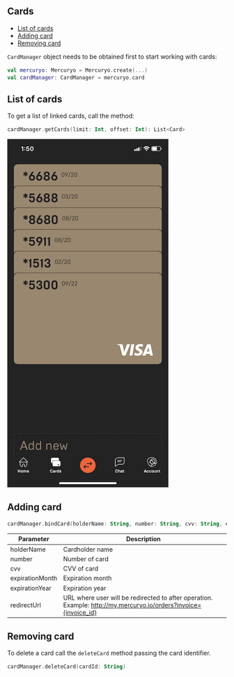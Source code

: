 ## Cards

- [List of cards](#list-of-cards)
- [Adding card](#adding-card)
- [Removing card](#removing-card)

`CardManager` object needs to be obtained first to start working with cards:

```kotlin
val mercuryo: Mercuryo = Mercuryo.create(...)  
val cardManager: CardManager = mercuryo.card
```

## List of cards

To get a list of linked cards, call the method:

```kotlin
cardManager.getCards(limit: Int, offset: Int): List<Card>
```

![List of cards](img/cards.png "Cards")

## Adding card

```kotlin
cardManager.bindCard(holderName: String, number: String, cvv: String, expirationMonth: String, expirationYear: String, redirectUrl: String): BindCard
```

| Parameter       | Description                                                        |
| --------------- | ------------------------------------------------------------------ |
| holderName      | Cardholder name                                                    |
| number          | Number of card                                                     |
| cvv             | CVV of card                                                        |
| expirationMonth | Expiration month                                                   |
| expirationYear  | Expiration year                                                    |
| redirectUrl     | URL where user will be redirected to after operation. Example: http://my.mercuryo.io/orders?invoice={invoice_id} |

## Removing card

To delete a card call the `deleteCard` method passing the card identifier.

```kotlin
cardManager.deleteCard(cardId: String) 
```